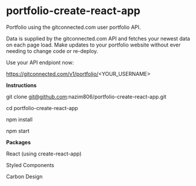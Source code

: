 # portfolio-create-react-app

Portfolio using the gitconnected.com user portfolio API.

Data is supplied by the gitconnected.com API and fetches your newest data on each page load. Make updates to your portfolio website without ever needing to change code or re-deploy. 

Use your API endpiont now:

https://gitconnected.com/v1/portfolio/<YOUR_USERNAME>



**Instructions**

git clone git@github.com:nazim806/portfolio-create-react-app.git

cd portfolio-create-react-app

npm install

npm start

**Packages**

React (using create-react-app)

Styled Components

Carbon Design
